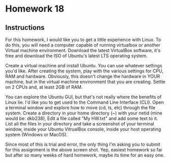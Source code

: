 # Homework 18

## Instructions

For this homework, I would like you to get a little experience with Linux. To do this, you will need a computer capable of running virtualbox or another Virtual machine environment. Download the latest VirtualBox software, it's free and download the ISO of Ubuntu's latest LTS operating system.

Create a virtual machine and install Ubuntu. You can use whatever settings you'd like. After creating the system, play with the various settings for CPU, RAM and hardware. Obviously, this doesn't change the hardware in YOUR machine, but in the virtual machine environment that you are creating. Settle on 2 CPUs and, at least 2GB of RAM.

You can explore the Ubuntu GUI, but that's not really where the benefits of Linux lie. I'd like you to get used to the Command Line Interface (CLI). Open a terminal window and explore how to move (cd, ls, etc) through the file system. Create a directory in your home directory (~) with your netid (mine would be: dkb238), Edit a file called "My HW.txt" and add some text to it. List all the files in your directory and take a screenshot of your terminal window, inside your Ubuntu VitrualBox console, inside your host operating system (Windows or MacOS).

Since most of this is trial and error, the only thing I'm asking you to submit for this assignment is the above screen shot. Yep, easiest homework so far but after so many weeks of hard homework, maybe its time for an easy one.
